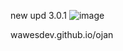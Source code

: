 
new upd 3.0.1
![image](https://github.com/user-attachments/assets/c7ef901e-98be-4514-960c-58ced999cf23)


 wawesdev.github.io/ojan 

